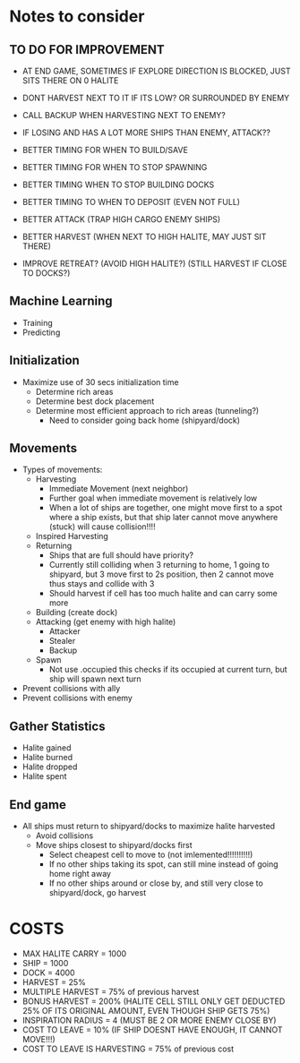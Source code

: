 # Notes to consider


## TO DO FOR IMPROVEMENT
- AT END GAME, SOMETIMES IF EXPLORE DIRECTION IS BLOCKED, JUST SITS THERE ON 0 HALITE

- DONT HARVEST NEXT TO IT IF ITS LOW? OR SURROUNDED BY ENEMY
- CALL BACKUP WHEN HARVESTING NEXT TO ENEMY?
- IF LOSING AND HAS A LOT MORE SHIPS THAN ENEMY, ATTACK??

- BETTER TIMING FOR WHEN TO BUILD/SAVE
- BETTER TIMING FOR WHEN TO STOP SPAWNING
- BETTER TIMING WHEN TO STOP BUILDING DOCKS
- BETTER TIMING TO WHEN TO DEPOSIT (EVEN NOT FULL)
- BETTER ATTACK (TRAP HIGH CARGO ENEMY SHIPS)
- BETTER HARVEST (WHEN NEXT TO HIGH HALITE, MAY JUST SIT THERE)

- IMPROVE RETREAT? (AVOID HIGH HALITE?) (STILL HARVEST IF CLOSE TO DOCKS?)



## Machine Learning
* Training
* Predicting


## Initialization
* Maximize use of 30 secs initialization time
    * Determine rich areas
    * Determine best dock placement
    * Determine most efficient approach to rich areas (tunneling?)
        * Need to consider going back home (shipyard/dock)


## Movements
* Types of movements:
    * Harvesting
        * Immediate Movement (next neighbor)
        * Further goal when immediate movement is relatively low
        * When a lot of ships are together, one might move first to a spot where a ship exists, but that ship later cannot move anywhere (stuck) will cause collision!!!!
    * Inspired Harvesting
    * Returning
        * Ships that are full should have priority?
        * Currently still colliding when 3 returning to home, 1 going to shipyard, but 3 move first to 2s position, then 2 cannot move thus stays and collide with 3
        * Should harvest if cell has too much halite and can carry some more
    * Building (create dock)
    * Attacking (get enemy with high halite)
        * Attacker
        * Stealer
        * Backup
    * Spawn
        * Not use .occupied this checks if its occupied at current turn, but ship will spawn next turn
* Prevent collisions with ally
* Prevent collisions with enemy


## Gather Statistics
* Halite gained
* Halite burned
* Halite dropped
* Halite spent


## End game
* All ships must return to shipyard/docks to maximize halite harvested
    * Avoid collisions
    * Move ships closest to shipyard/docks first
        * Select cheapest cell to move to (not imlemented!!!!!!!!!!)
        * If no other ships taking its spot, can still mine instead of going home right away
        * If no other ships around or close by, and still very close to shipyard/dock, go harvest



# COSTS

* MAX HALITE CARRY = 1000
* SHIP = 1000
* DOCK = 4000
* HARVEST = 25%
* MULTIPLE HARVEST = 75% of previous harvest
* BONUS HARVEST = 200% (HALITE CELL STILL ONLY GET DEDUCTED 25% OF ITS ORIGINAL AMOUNT, EVEN THOUGH SHIP GETS 75%)
* INSPIRATION RADIUS = 4 (MUST BE 2 OR MORE ENEMY CLOSE BY)
* COST TO LEAVE = 10% (IF SHIP DOESNT HAVE ENOUGH, IT CANNOT MOVE!!!)
* COST TO LEAVE IS HARVESTING = 75% of previous cost





